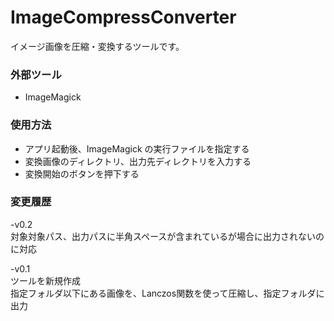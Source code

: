 # ImageCompressConverter

イメージ画像を圧縮・変換するツールです。

### 外部ツール
* ImageMagick

### 使用方法
* アプリ起動後、ImageMagick の実行ファイルを指定する
* 変換画像のディレクトリ、出力先ディレクトリを入力する
* 変換開始のボタンを押下する


### 変更履歴
-v0.2  
対象対象パス、出力パスに半角スペースが含まれているが場合に出力されないのに対応  

-v0.1  
ツールを新規作成  
指定フォルダ以下にある画像を、Lanczos関数を使って圧縮し、指定フォルダに出力  

